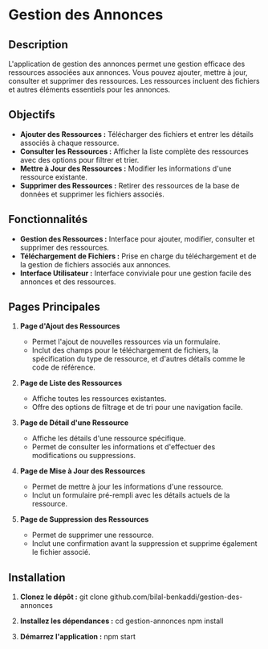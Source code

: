 # Gestion des Annonces

## Description

L'application de gestion des annonces permet une gestion efficace des ressources associées aux annonces. Vous pouvez ajouter, mettre à jour, consulter et supprimer des ressources. Les ressources incluent des fichiers et autres éléments essentiels pour les annonces.

## Objectifs

- **Ajouter des Ressources :** Télécharger des fichiers et entrer les détails associés à chaque ressource.
- **Consulter les Ressources :** Afficher la liste complète des ressources avec des options pour filtrer et trier.
- **Mettre à Jour des Ressources :** Modifier les informations d'une ressource existante.
- **Supprimer des Ressources :** Retirer des ressources de la base de données et supprimer les fichiers associés.

## Fonctionnalités

- **Gestion des Ressources :** Interface pour ajouter, modifier, consulter et supprimer des ressources.
- **Téléchargement de Fichiers :** Prise en charge du téléchargement et de la gestion de fichiers associés aux annonces.
- **Interface Utilisateur :** Interface conviviale pour une gestion facile des annonces et des ressources.

## Pages Principales

1. **Page d'Ajout des Ressources**
   - Permet l'ajout de nouvelles ressources via un formulaire.
   - Inclut des champs pour le téléchargement de fichiers, la spécification du type de ressource, et d'autres détails comme le code de référence.

2. **Page de Liste des Ressources**
   - Affiche toutes les ressources existantes.
   - Offre des options de filtrage et de tri pour une navigation facile.

3. **Page de Détail d'une Ressource**
   - Affiche les détails d'une ressource spécifique.
   - Permet de consulter les informations et d'effectuer des modifications ou suppressions.

4. **Page de Mise à Jour des Ressources**
   - Permet de mettre à jour les informations d'une ressource.
   - Inclut un formulaire pré-rempli avec les détails actuels de la ressource.

5. **Page de Suppression des Ressources**
   - Permet de supprimer une ressource.
   - Inclut une confirmation avant la suppression et supprime également le fichier associé.

## Installation

1. **Clonez le dépôt :**
   git clone github.com/bilal-benkaddi/gestion-des-annonces
   
2. **Installez les dépendances :**
  cd gestion-annonces
  npm install
3. **Démarrez l'application :**
  npm start
